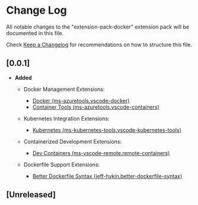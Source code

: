 # Change Log

All notable changes to the "extension-pack-docker" extension pack will be documented in this file.

Check [Keep a Changelog](http://keepachangelog.com/) for recommendations on how to structure this file.

## [0.0.1]

- **Added**
  - Docker Management Extensions:
    - [Docker (ms-azuretools.vscode-docker)](https://marketplace.visualstudio.com/items?itemName=ms-azuretools.vscode-docker)
    - [Container Tools (ms-azuretools.vscode-containers)](https://marketplace.visualstudio.com/items?itemName=ms-azuretools.vscode-containers)

  - Kubernetes Integration Extensions:
    - [Kubernetes (ms-kubernetes-tools.vscode-kubernetes-tools)](https://marketplace.visualstudio.com/items?itemName=ms-kubernetes-tools.vscode-kubernetes-tools)

  - Containerized Development Extensions:
    - [Dev Containers (ms-vscode-remote.remote-containers)](https://marketplace.visualstudio.com/items?itemName=ms-vscode-remote.remote-containers)

  - Dockerfile Support Extensions:
    - [Better Dockerfile Syntax (jeff-hykin.better-dockerfile-syntax)](https://marketplace.visualstudio.com/items?itemName=jeff-hykin.better-dockerfile-syntax)

## [Unreleased]
